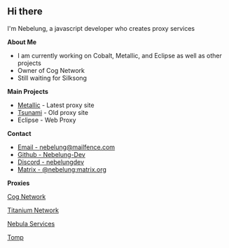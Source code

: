 ## Hi there
I'm Nebelung, a javascript developer who creates proxy services

**About Me**

- I am currently working on Cobalt, Metallic, and Eclipse as well as other projects
- Owner of Cog Network
- Still waiting for Silksong

**Main Projects**

- [Metallic](https://github.com/cognetwork-dev/Metallic) - Latest proxy site
- [Tsunami](https://github.com/FogNetwork/Tsunami) - Old proxy site
- Eclipse - Web Proxy

**Contact**

- [Email - nebelung@mailfence.com](mailto:nebelung@mailfence.com)
- [Github - Nebelung-Dev](https://github.com/Nebelung-Dev)
- [Discord - nebelungdev](https://discordapp.com/users/887118260963782686)
- [Matrix - @nebelung:matrix.org](https://matrix.to/#/@nebelung:matrix.org)

**Proxies**

[Cog Network](https://github.com/cognetwork-dev)

[Titanium Network](https://github.com/titaniumnetwork-dev)

[Nebula Services](https://github.com/NebulaServices)

[Tomp](https://github.com/tomphttp)
